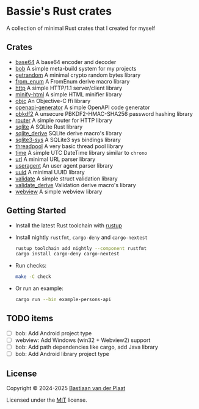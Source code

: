 # Bassie's Rust crates

A collection of minimal Rust crates that I created for myself

## Crates

-   [base64](lib/base64) A base64 encoder and decoder
-   [bob](bin/bob) A simple meta-build system for my projects
-   [getrandom](lib/getrandom) A minimal crypto random bytes library
-   [from_enum](lib/from_enum) A FromEnum derive macro library
-   [http](lib/http) A simple HTTP/1.1 server/client library
-   [minify-html](lib/minify-html) A simple HTML minifier library
-   [objc](lib/objc) An Objective-C ffi library
-   [openapi-generator](lib/openapi-generator) A simple OpenAPI code generator
-   [pbkdf2](lib/pbkdf2) A unsecure PBKDF2-HMAC-SHA256 password hashing library
-   [router](lib/router) A simple router for HTTP library
-   [sqlite](lib/sqlite) A SQLite Rust library
-   [sqlite_derive](lib/sqlite_derive) SQLite derive macro's library
-   [sqlite3-sys](lib/sqlite3-sys) A SQLite3 sys bindings library
-   [threadpool](lib/threadpool) A very basic thread pool library
-   [time](lib/time) A simple UTC DateTime library similar to `chrono`
-   [url](lib/url) A minimal URL parser library
-   [useragent](lib/useragent) An user agent parser library
-   [uuid](lib/uuid) A minimal UUID library
-   [validate](lib/validate) A simple struct validation library
-   [validate_derive](lib/validate_derive) Validation derive macro's library
-   [webview](lib/webview) A simple webview library

## Getting Started

-   Install the latest Rust toolchain with [rustup](https://rustup.rs/)
-   Install nightly `rustfmt`, `cargo-deny` and `cargo-nextest`

    ```sh
    rustup toolchain add nightly --component rustfmt
    cargo install cargo-deny cargo-nextest
    ```

-   Run checks:

    ```sh
    make -C check
    ```

-   Or run an example:

    ```sh
    cargo run --bin example-persons-api
    ```

## TODO items

-   [ ] bob: Add Android project type
-   [ ] webview: Add Windows (win32 + Webview2) support
-   [ ] bob: Add path dependencies like cargo, add Java library
-   [ ] bob: Add Android library project type

## License

Copyright © 2024-2025 [Bastiaan van der Plaat](https://github.com/bplaat)

Licensed under the [MIT](LICENSE) license.
